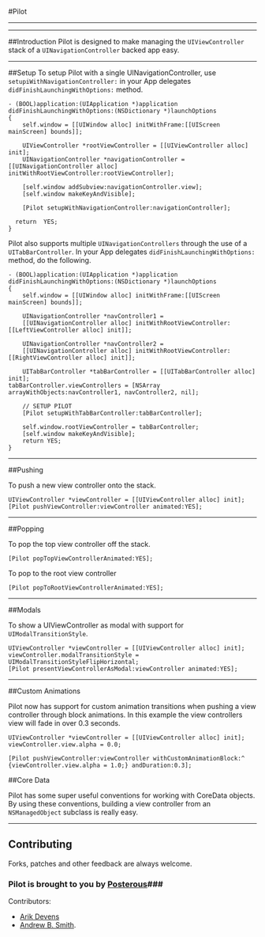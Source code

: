 #Pilot

***

***

##Introduction
Pilot is designed to make managing the `UIViewController` stack of a `UINavigationController` backed app easy. 

***

##Setup
To setup Pilot with a single UINavigationController, use `setupiWithNavigationController:` in your App delegates `didFinishLaunchingWithOptions:` method.

	- (BOOL)application:(UIApplication *)application didFinishLaunchingWithOptions:(NSDictionary *)launchOptions
	{
    	self.window = [[UIWindow alloc] initWithFrame:[[UIScreen mainScreen] bounds]];
    
    	UIViewController *rootViewController = [[UIViewController alloc] init];
    	UINavigationController *navigationController = [[UINavigationController alloc] 	initWithRootViewController:rootViewController];
    
   	 	[self.window addSubview:navigationController.view];
   	 	[self.window makeKeyAndVisible];
    
    	[Pilot setupWithNavigationController:navigationController];
    
  	  return  YES;
	}

Pilot also supports multiple `UINavigationControllers` through the use of a `UITabBarController`.  In your App delegates `didFinishLaunchingWithOptions:` method, do the following.

	- (BOOL)application:(UIApplication *)application didFinishLaunchingWithOptions:(NSDictionary *)launchOptions
	{    
    	self.window = [[UIWindow alloc] initWithFrame:[[UIScreen mainScreen] bounds]];
    
    	UINavigationController *navController1 = 
    	[[UINavigationController alloc] initWithRootViewController:[[LeftViewController alloc] init]];    
    
    	UINavigationController *navController2 = 
    	[[UINavigationController alloc] initWithRootViewController:[[RightViewController alloc] init]];
    
    	UITabBarController *tabBarController = [[UITabBarController alloc] init];
    tabBarController.viewControllers = [NSArray arrayWithObjects:navController1, navController2, nil];
    
    	// SETUP PILOT
    	[Pilot setupWithTabBarController:tabBarController];
    
    	self.window.rootViewController = tabBarController;
    	[self.window makeKeyAndVisible];
    	return YES;
	}

***

##Pushing

To push a new view controller onto the stack.
    
    UIViewController *viewController = [[UIViewController alloc] init];
    [Pilot pushViewController:viewController animated:YES];

***

##Popping

To pop the top view controller off the stack.

    [Pilot popTopViewControllerAnimated:YES];
    
To pop to the root view controller

    [Pilot popToRootViewControllerAnimated:YES];

***

##Modals

To show a UIViewController as modal with support for `UIModalTransitionStyle`.
     
    UIViewController *viewController = [[UIViewController alloc] init];
    viewController.modalTransitionStyle = UIModalTransitionStyleFlipHorizontal;
    [Pilot presentViewControllerAsModal:viewController animated:YES];
 
***

##Custom Animations

Pilot now has support for custom animation transitions when pushing a view controller through block animations.  In this example the view controllers view will fade in over 0.3 seconds.

	UIViewController *viewController = [[UIViewController alloc] init];
	viewController.view.alpha = 0.0;
   
   	[Pilot pushViewController:viewController withCustomAnimationBlock:^ {viewController.view.alpha = 1.0;} andDuration:0.3];
 
##Core Data
 
Pilot has some super useful conventions for working with CoreData objects.  By using these conventions, building a view controller from an `NSManagedObject` subclass is really easy.
 
***

Contributing
-------------------------

Forks, patches and other feedback are always welcome. 

### Pilot is brought to you by [Posterous](http://posterous.com)###

Contributors:

* [Arik Devens](http://github.com/danieltiger)
* [Andrew B. Smith](http://github.com/drewsmits).
